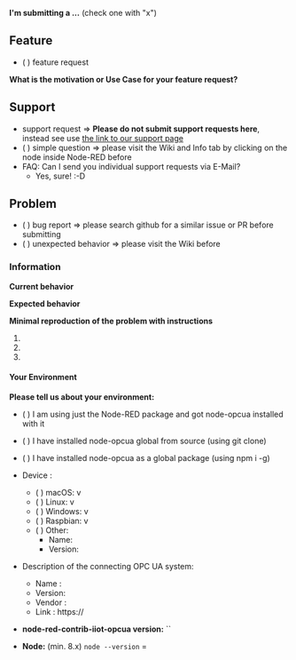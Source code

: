 <!--
IF YOU DON'T FILL OUT THE FOLLOWING INFORMATION WE MIGHT CLOSE YOUR ISSUE WITHOUT INVESTIGATING
-->

**I'm submitting a ...**  (check one with "x")
   
## Feature
 - ( ) feature request
 
 **What is the motivation or Use Case for your feature request?**
 <!-- Describe the motivation or the concrete use case in detail please! -->
 <!-- some screenshots, documents or flows, then send it via E-Mail -->
 



<!-- IF IT IS A FEATURE REQUEST DELETE FROM HERE, PLEASE -->
## Support
 - support request => **Please do not submit support requests here**, instead see use [the link to our support page](https://bianco-royal.cloud/supporter/#/content/backer)
 - ( ) simple question => please visit the Wiki and Info tab by clicking on the node inside Node-RED before
 - FAQ: Can I send you individual support requests via E-Mail? 
   - Yes, sure! :-D
   
   
   
<!--
IF YOU DON'T FILL OUT THE FOLLOWING INFORMATION WE MIGHT CLOSE YOUR ISSUE WITHOUT INVESTIGATING
IF THIS IS A FEATURE REQUEST OR SUPPORT DELETE FROM HERE, PLEASE -->
## Problem
 - ( ) bug report => please search github for a similar issue or PR before submitting
 - ( ) unexpected behavior => please visit the Wiki before

### Information
 **Current behavior**
 <!-- Describe how the bug or problem manifests. -->
 
 **Expected behavior**
 <!-- Describe a complete use case or test case for the bug or problem. -->
 
 **Minimal reproduction of the problem with instructions**
 <!--
 If the current behavior is a bug or you can illustrate your feature request better with an example, 
 please provide the *STEPS TO REPRODUCE* and if possible a *MINIMAL DEMO FLOW* for Node-RED of the problem.
 -->
   1. 
   2. 
   3. 
   
<!-- OPTIONAL IF YOU REQUEST SOME - MANDATORY IF YOU REPORT SOME -->
#### Your Environment
**Please tell us about your environment:**
<!-- system, opcua server or client type, package manager, equipment, vendor info -->


  * ( ) I am using just the Node-RED package and got node-opcua installed with it
  * ( ) I have installed node-opcua global from source (using git clone)
  * ( ) I have installed node-opcua as a global package (using npm i -g)
        
  * Device :
    
    - ( ) macOS: v 
    - ( ) Linux: v 
    - ( ) Windows: v 
    - ( ) Raspbian: v 
    - ( ) Other:
         - Name:
         - Version:
   
   * Description of the connecting OPC UA system:
   
     - Name   :
     - Version:
     - Vendor :
     - Link   : https://
     
    
* **node-red-contrib-iiot-opcua version:** ``
<!-- Check which is the hash of the last commit from node-red-contrib-iiot-opcua that you have locally -->

* **Node:** (min. 8.x)
   `node --version` =

<!-- Thank you for your issue and happy wiring! best to you ... -->
